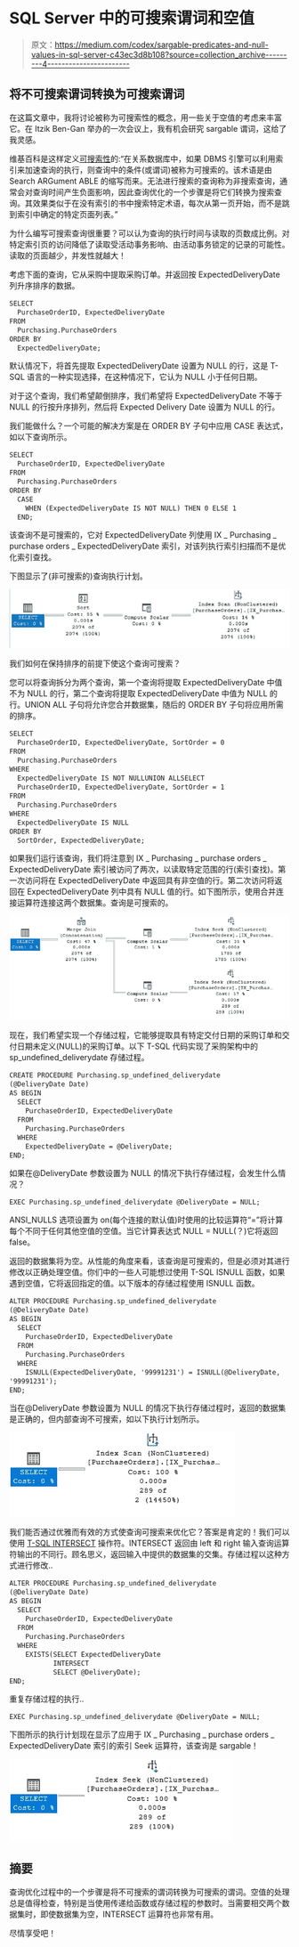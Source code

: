 # SQL Server 中的可搜索谓词和空值

> 原文：<https://medium.com/codex/sargable-predicates-and-null-values-in-sql-server-c43ec3d8b108?source=collection_archive---------4----------------------->

## 将不可搜索谓词转换为可搜索谓词

在这篇文章中，我将讨论被称为可搜索性的概念，用一些关于空值的考虑来丰富它。在 Itzik Ben-Gan 举办的一次会议上，我有机会研究 sargable 谓词，这给了我灵感。

维基百科是这样定义[可搜索性](https://en.wikipedia.org/wiki/Sargable)的:“在关系数据库中，如果 DBMS 引擎可以利用索引来加速查询的执行，则查询中的条件(或谓词)被称为可搜索的。该术语是由 Search ARGument ABLE 的缩写而来。无法进行搜索的查询称为非搜索查询，通常会对查询时间产生负面影响，因此查询优化的一个步骤是将它们转换为搜索查询。其效果类似于在没有索引的书中搜索特定术语，每次从第一页开始，而不是跳到索引中确定的特定页面列表。”

为什么编写可搜索查询很重要？可以认为查询的执行时间与读取的页数成比例。对特定索引页的访问降低了读取受活动事务影响、由活动事务锁定的记录的可能性。读取的页面越少，并发性就越大！

考虑下面的查询，它从采购中提取采购订单。并返回按 ExpectedDeliveryDate 列升序排序的数据。

```
SELECT
  PurchaseOrderID, ExpectedDeliveryDate
FROM
  Purchasing.PurchaseOrders
ORDER BY
  ExpectedDeliveryDate;
```

默认情况下，将首先提取 ExpectedDeliveryDate 设置为 NULL 的行，这是 T-SQL 语言的一种实现选择，在这种情况下，它认为 NULL 小于任何日期。

对于这个查询，我们希望颠倒排序，我们希望将 ExpectedDeliveryDate 不等于 NULL 的行按升序排列，然后将 Expected Delivery Date 设置为 NULL 的行。

我们能做什么？一个可能的解决方案是在 ORDER BY 子句中应用 CASE 表达式，如以下查询所示。

```
SELECT
  PurchaseOrderID, ExpectedDeliveryDate
FROM
  Purchasing.PurchaseOrders
ORDER BY
  CASE
    WHEN (ExpectedDeliveryDate IS NOT NULL) THEN 0 ELSE 1
  END;
```

该查询不是可搜索的，它对 ExpectedDeliveryDate 列使用 IX _ Purchasing _ purchase orders _ ExpectedDeliveryDate 索引，对该列执行索引扫描而不是优化索引查找。

下图显示了(非可搜索的)查询执行计划。

![](img/6255321fd155c734c0e4f9cf6e3124a6.png)

我们如何在保持排序的前提下使这个查询可搜索？

您可以将查询拆分为两个查询，第一个查询将提取 ExpectedDeliveryDate 中值不为 NULL 的行，第二个查询将提取 ExpectedDeliveryDate 中值为 NULL 的行。UNION ALL 子句将允许您合并数据集，随后的 ORDER BY 子句将应用所需的排序。

```
SELECT
  PurchaseOrderID, ExpectedDeliveryDate, SortOrder = 0
FROM
  Purchasing.PurchaseOrders
WHERE
  ExpectedDeliveryDate IS NOT NULLUNION ALLSELECT
  PurchaseOrderID, ExpectedDeliveryDate, SortOrder = 1
FROM
  Purchasing.PurchaseOrders
WHERE
  ExpectedDeliveryDate IS NULL
ORDER BY
  SortOrder, ExpectedDeliveryDate;
```

如果我们运行该查询，我们将注意到 IX _ Purchasing _ purchase orders _ ExpectedDeliveryDate 索引被访问了两次，以读取特定范围的行(索引查找)。第一次访问将在 ExpectedDeliveryDate 中返回具有非空值的行。第二次访问将返回在 ExpectedDeliveryDate 列中具有 NULL 值的行。如下图所示，使用合并连接运算符连接这两个数据集。查询是可搜索的。

![](img/a170e813536196b07bba41dc043a7244.png)

现在，我们希望实现一个存储过程，它能够提取具有特定交付日期的采购订单和交付日期未定义(NULL)的采购订单。以下 T-SQL 代码实现了采购架构中的 sp_undefined_deliverydate 存储过程。

```
CREATE PROCEDURE Purchasing.sp_undefined_deliverydate
(@DeliveryDate Date)
AS BEGIN
  SELECT
    PurchaseOrderID, ExpectedDeliveryDate
  FROM
    Purchasing.PurchaseOrders
  WHERE
    ExpectedDeliveryDate = @DeliveryDate;
END;
```

如果在@DeliveryDate 参数设置为 NULL 的情况下执行存储过程，会发生什么情况？

```
EXEC Purchasing.sp_undefined_deliverydate @DeliveryDate = NULL;
```

ANSI_NULLS 选项设置为 on(每个连接的默认值)时使用的比较运算符“=”将计算每个不同于任何其他空值的空值。当它计算表达式 NULL = NULL(？)它将返回 false。

返回的数据集将为空。从性能的角度来看，该查询是可搜索的，但是必须对其进行修改以正确处理空值。你们中的一些人可能想过使用 T-SQL ISNULL 函数，如果遇到空值，它将返回指定的值。以下版本的存储过程使用 ISNULL 函数。

```
ALTER PROCEDURE Purchasing.sp_undefined_deliverydate
(@DeliveryDate Date)
AS BEGIN
  SELECT
    PurchaseOrderID, ExpectedDeliveryDate
  FROM
    Purchasing.PurchaseOrders
  WHERE
    ISNULL(ExpectedDeliveryDate, '99991231') = ISNULL(@DeliveryDate, '99991231');
END;
```

当在@DeliveryDate 参数设置为 NULL 的情况下执行存储过程时，返回的数据集是正确的，但内部查询不可搜索，如以下执行计划所示。

![](img/2157bf98098ac467eb3f1a4bb243ced1.png)

我们能否通过优雅而有效的方式使查询可搜索来优化它？答案是肯定的！我们可以使用 [T-SQL INTERSECT](https://docs.microsoft.com/en-us/sql/t-sql/language-elements/set-operators-except-and-intersect-transact-sql?WT.mc_id=DP-MVP-4029181) 操作符。INTERSECT 返回由 left 和 right 输入查询运算符输出的不同行。顾名思义，返回输入中提供的数据集的交集。存储过程以这种方式进行修改..

```
ALTER PROCEDURE Purchasing.sp_undefined_deliverydate
(@DeliveryDate Date)
AS BEGIN
  SELECT
    PurchaseOrderID, ExpectedDeliveryDate
  FROM
    Purchasing.PurchaseOrders
  WHERE
    EXISTS(SELECT ExpectedDeliveryDate
           INTERSECT
           SELECT @DeliveryDate);
END;
```

重复存储过程的执行..

```
EXEC Purchasing.sp_undefined_deliverydate @DeliveryDate = NULL;
```

下图所示的执行计划现在显示了应用于 IX _ Purchasing _ purchase orders _ ExpectedDeliveryDate 索引的索引 Seek 运算符，该查询是 sargable！

![](img/d6804bd34ee21bc55f46f8a53d268516.png)

## 摘要

查询优化过程中的一个步骤是将不可搜索的谓词转换为可搜索的谓词。空值的处理总是值得检查，特别是当使用传递给函数或存储过程的参数时。当需要相交两个数据集时，即使数据集为空，INTERSECT 运算符也非常有用。

尽情享受吧！